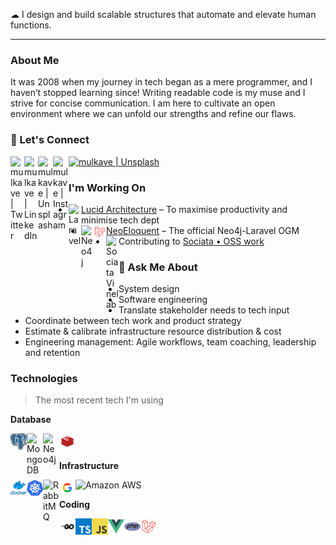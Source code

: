☁ I design and build scalable structures that automate and elevate human functions.

---------------------------------------------------------------------------------

### About Me

It was 2008 when my journey in tech began as a mere programmer, and I haven’t stopped learning since! Writing readable code is my muse and I strive for concise communication. I am here to cultivate an open environment where we can unfold our strengths and refine our flaws.

### 🤝 Let's Connect

[<img align="left" alt="mulkave | Twitter" width="22px" src="https://logo.clearbit.com/twitter.com"/>][twitter]
[<img align="left" alt="mulkave | LinkedIn" width="22px" src="https://logo.clearbit.com/linkedin.com" />][linkedin]
[<img align="left" alt="mulkave | Unsplash" width="24px" src="https://logo.clearbit.com/discord.com" />][discord]
[<img align="left" alt="mulkave | Instagram" width="25px" src="https://logo.clearbit.com/instagram.com" />][instagram]
[<img alt="mulkave | Unsplash" width="24px" src="https://logo.clearbit.com/unsplash.com" />][unsplash]

[twitter]: https://twitter.com/mulkave
[instagram]: https://instagram.com/mulkave
[linkedin]: https://linkedin.com/in/abedhalawi
[unsplash]: https://unsplash.com/@mulkave
[discord]: https://discord.gg/H6UGemYT

### I'm Working On

- <img align="left" alt="Laravel" width="20px" src="https://logo.clearbit.com/lucidarch.dev" /> [Lucid Architecture](https://github.com/lucidarch) – To maximise productivity and minimise tech dept
- <img align="left" alt="Neo4j" width="20px" src="https://logo.clearbit.com/neo4j.com" /><img align="left" alt="Laravel" width="20px" src="https://raw.githubusercontent.com/github/explore/80688e429a7d4ef2fca1e82350fe8e3517d3494d/topics/laravel/laravel.png" /> [NeoEloquent](https://github.com/vinelab/neoeloquent) – The official Neo4j-Laravel OGM
- <img align="left" alt="Sociata Vinelab" width="20px" src="https://logo.clearbit.com/sociata.com" /> Contributing to [Sociata • OSS work](https://github.com/vinelab)

### 💬 Ask Me About

- System design
- Software engineering
- Translate stakeholder needs to tech input
- Coordinate between tech work and product strategy
- Estimate & calibrate infrastructure resource distribution & cost
- Engineering management: Agile workflows, team coaching, leadership and retention

### Technologies
> The most recent tech I'm using

**Database**

<img align="left" alt="PostgreSQL" width="26px" src="https://raw.githubusercontent.com/github/explore/80688e429a7d4ef2fca1e82350fe8e3517d3494d/topics/postgresql/postgresql.png" />
<img align="left" alt="MongoDB" width="26px" src="https://logo.clearbit.com/mongodb.com" />
<img align="left" alt="Neo4j" width="26px" src="https://logo.clearbit.com/neo4j.com" />
<img alt="Redis" width="26px" src="https://raw.githubusercontent.com/github/explore/80688e429a7d4ef2fca1e82350fe8e3517d3494d/topics/redis/redis.png" />

**Infrastructure**

<img align="left" alt="Docker" width="26px" src="https://raw.githubusercontent.com/github/explore/80688e429a7d4ef2fca1e82350fe8e3517d3494d/topics/docker/docker.png" />
<img align="left" alt="Kubernetes" width="26px" src="https://raw.githubusercontent.com/github/explore/80688e429a7d4ef2fca1e82350fe8e3517d3494d/topics/kubernetes/kubernetes.png" />
<img align="left" alt="RabbitMQ" width="26px" src="https://logo.clearbit.com/rabbitmq.com" />
<img align="left" alt="GCP" width="26px" src="https://raw.githubusercontent.com/github/explore/80688e429a7d4ef2fca1e82350fe8e3517d3494d/topics/google/google.png" />
<img alt="Amazon AWS" width="26px" src="https://logo.clearbit.com/aws.amazon.com" />


**Coding**

<img align="left" alt="PHP" width="26px" src="https://raw.githubusercontent.com/github/explore/80688e429a7d4ef2fca1e82350fe8e3517d3494d/topics/go/go.png" />
<img align="left" alt="TS" width="26px" src="https://raw.githubusercontent.com/github/explore/80688e429a7d4ef2fca1e82350fe8e3517d3494d/topics/typescript/typescript.png" />
<img align="left" alt="JS" width="26px" src="https://raw.githubusercontent.com/github/explore/80688e429a7d4ef2fca1e82350fe8e3517d3494d/topics/javascript/javascript.png" />
<img align="left" alt="PHP" width="26px" src="https://raw.githubusercontent.com/github/explore/80688e429a7d4ef2fca1e82350fe8e3517d3494d/topics/vue/vue.png" />
<img align="left" alt="PHP" width="26px" src="https://raw.githubusercontent.com/github/explore/80688e429a7d4ef2fca1e82350fe8e3517d3494d/topics/php/php.png" />
<img align="left" alt="Laravel" width="26px" src="https://raw.githubusercontent.com/github/explore/80688e429a7d4ef2fca1e82350fe8e3517d3494d/topics/laravel/laravel.png" />



